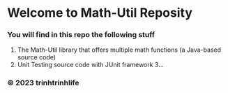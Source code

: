 # Welcome to Math-Util Reposity
### You will find in this repo the following stuff
1. The Math-Util library that offers multiple math functions (a Java-based source code)
2. Unit Testing source code with JUnit framework
3...

### © 2023 trinhtrinhlife